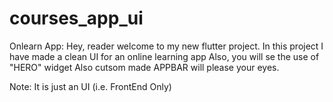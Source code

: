 # courses_app_ui

Onlearn App:
Hey, reader welcome to my new flutter project.
In this project I have made a clean UI for an online learning app
Also, you will se the use of "HERO" widget
Also cutsom made APPBAR will please your eyes.

Note: It is just an UI (i.e. FrontEnd Only)
